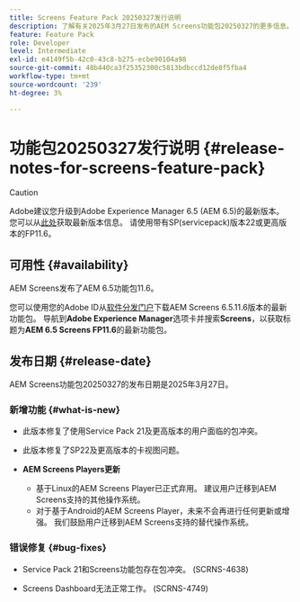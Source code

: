 ```yaml
---
title: Screens Feature Pack 20250327发行说明
description: 了解有关2025年3月27日发布的AEM Screens功能包20250327的更多信息。
feature: Feature Pack
role: Developer
level: Intermediate
exl-id: e4149f5b-42c0-43c8-b275-ecbe90104a98
source-git-commit: 48b440ca3f25352300c5813bdbccd12de8f5fba4
workflow-type: tm+mt
source-wordcount: '239'
ht-degree: 3%

---
```


# 功能包20250327发行说明 {#release-notes-for-screens-feature-pack}

>[!CAUTION]
>Adobe建议您升级到Adobe Experience Manager 6.5 (AEM 6.5)的最新版本。 您可以从[此处](https://experienceleague.adobe.com/zh-hans/docs/experience-manager-65/content/release-notes/release-notes)获取最新版本信息。
>请使用带有SP(servicepack)版本22或更高版本的FP11.6。

## 可用性 {#availability}

AEM Screens发布了AEM 6.5功能包11.6。

您可以使用您的Adobe ID从[软件分发门户](https://experience.adobe.com/#/downloads/content/software-distribution/en/aem.html)下载AEM Screens 6.5.11.6版本的最新功能包。 导航到&#x200B;**Adobe Experience Manager**&#x200B;选项卡并搜索&#x200B;**Screens**，以获取标题为&#x200B;**AEM 6.5 Screens FP11.6**&#x200B;的最新功能包。

## 发布日期 {#release-date}

AEM Screens功能包20250327的发布日期是2025年3月27日。

### 新增功能 {#what-is-new}

* 此版本修复了使用Service Pack 21及更高版本的用户面临的包冲突。

* 此版本修复了SP22及更高版本的卡视图问题。

* **AEM Screens Players更新**
   * 基于Linux的AEM Screens Player已正式弃用。 建议用户迁移到AEM Screens支持的其他操作系统。
   * 对于基于Android的AEM Screens Player，未来不会再进行任何更新或增强。 我们鼓励用户迁移到AEM Screens支持的替代操作系统。

### 错误修复 {#bug-fixes}

* Service Pack 21和Screens功能包存在包冲突。 (SCRNS-4638)

* Screens Dashboard无法正常工作。 (SCRNS-4749)


